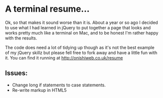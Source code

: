 # A terminal resume...

Ok, so that makes it sound worse than it is. About a year or so ago I decided to use what I had learned in jQuery to put together a page that looks and works pretty much like a terminal on Mac, and to be honest I'm rather happy with the results.

The code does need a lot of tidying up though as it's not the best example of my jQuery skillz but please fell free to fork away and have a little fun with it. You can find it running at http://onishiweb.co.uk/resume

## Issues:

*	Change long if statements to case statements.
*	Re-write markup in HTML5
